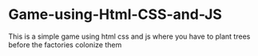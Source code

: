# Game-using-Html-CSS-and-JS
This is a simple game using html css and js where you have to plant trees before the factories colonize them
